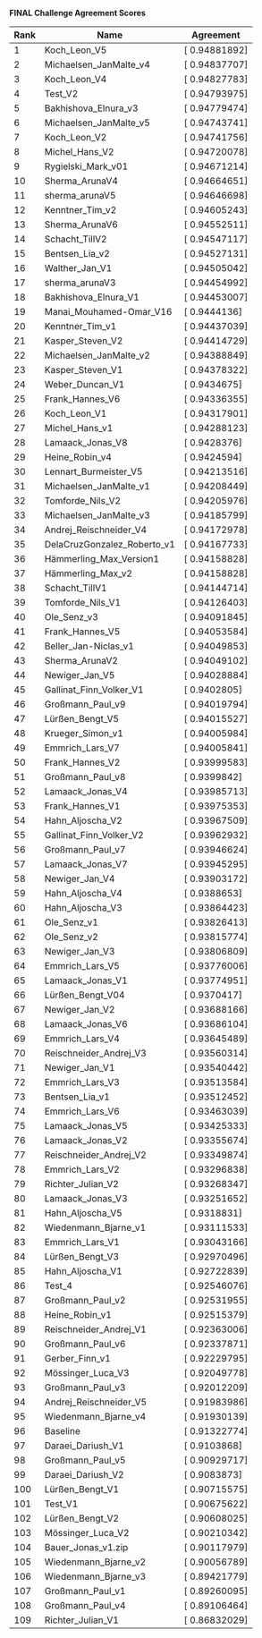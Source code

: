 **FINAL Challenge Agreement Scores**



|Rank|Name|Agreement|
|----|-----|---|
|1|Koch_Leon_V5|[ 0.94881892]|
|2|Michaelsen_JanMalte_v4|[ 0.94837707]|
|3|Koch_Leon_V4|[ 0.94827783]|
|4|Test_V2|[ 0.94793975]|
|5|Bakhishova_Elnura_v3|[ 0.94779474]|
|6|Michaelsen_JanMalte_v5|[ 0.94743741]|
|7|Koch_Leon_V2|[ 0.94741756]|
|8|Michel_Hans_V2|[ 0.94720078]|
|9|Rygielski_Mark_v01|[ 0.94671214]|
|10|Sherma_ArunaV4|[ 0.94664651]|
|11|sherma_arunaV5|[ 0.94646698]|
|12|Kenntner_Tim_v2|[ 0.94605243]|
|13|Sherma_ArunaV6|[ 0.94552511]|
|14|Schacht_TillV2|[ 0.94547117]|
|15|Bentsen_Lia_v2|[ 0.94527131]|
|16|Walther_Jan_V1|[ 0.94505042]|
|17|sherma_arunaV3|[ 0.94454992]|
|18|Bakhishova_Elnura_V1|[ 0.94453007]|
|19|Manai_Mouhamed-Omar_V16|[ 0.9444136]|
|20|Kenntner_Tim_v1|[ 0.94437039]|
|21|Kasper_Steven_V2|[ 0.94414729]|
|22|Michaelsen_JanMalte_v2|[ 0.94388849]|
|23|Kasper_Steven_V1|[ 0.94378322]|
|24|Weber_Duncan_V1|[ 0.9434675]|
|25|Frank_Hannes_V6|[ 0.94336355]|
|26|Koch_Leon_V1|[ 0.94317901]|
|27|Michel_Hans_v1|[ 0.94288123]|
|28|Lamaack_Jonas_V8|[ 0.9428376]|
|29|Heine_Robin_v4|[ 0.9424594]|
|30|Lennart_Burmeister_V5|[ 0.94213516]|
|31|Michaelsen_JanMalte_v1|[ 0.94208449]|
|32|Tomforde_Nils_V2|[ 0.94205976]|
|33|Michaelsen_JanMalte_v3|[ 0.94185799]|
|34|Andrej_Reischneider_V4|[ 0.94172978]|
|35|DelaCruzGonzalez_Roberto_v1|[ 0.94167733]|
|36|Hämmerling_Max_Version1|[ 0.94158828]|
|37|Hämmerling_Max_v2|[ 0.94158828]|
|38|Schacht_TillV1|[ 0.94144714]|
|39|Tomforde_Nils_V1|[ 0.94126403]|
|40|Ole_Senz_v3|[ 0.94091845]|
|41|Frank_Hannes_V5|[ 0.94053584]|
|42|Beller_Jan-Niclas_v1|[ 0.94049853]|
|43|Sherma_ArunaV2|[ 0.94049102]|
|44|Newiger_Jan_V5|[ 0.94028884]|
|45|Gallinat_Finn_Volker_V1|[ 0.9402805]|
|46|Großmann_Paul_v9|[ 0.94019794]|
|47|Lürßen_Bengt_V5|[ 0.94015527]|
|48|Krueger_Simon_v1|[ 0.94005984]|
|49|Emmrich_Lars_V7|[ 0.94005841]|
|50|Frank_Hannes_V2|[ 0.93999583]|
|51|Großmann_Paul_v8|[ 0.9399842]|
|52|Lamaack_Jonas_V4|[ 0.93985713]|
|53|Frank_Hannes_V1|[ 0.93975353]|
|54|Hahn_Aljoscha_V2|[ 0.93967509]|
|55|Gallinat_Finn_Volker_V2|[ 0.93962932]|
|56|Großmann_Paul_v7|[ 0.93946624]|
|57|Lamaack_Jonas_V7|[ 0.93945295]|
|58|Newiger_Jan_V4|[ 0.93903172]|
|59|Hahn_Aljoscha_V4|[ 0.9388653]|
|60|Hahn_Aljoscha_V3|[ 0.93864423]|
|61|Ole_Senz_v1|[ 0.93826413]|
|62|Ole_Senz_v2|[ 0.93815774]|
|63|Newiger_Jan_V3|[ 0.93806809]|
|64|Emmrich_Lars_V5|[ 0.93776006]|
|65|Lamaack_Jonas_V1|[ 0.93774951]|
|66|Lürßen_Bengt_V04|[ 0.9370417]|
|67|Newiger_Jan_V2|[ 0.93688166]|
|68|Lamaack_Jonas_V6|[ 0.93686104]|
|69|Emmrich_Lars_V4|[ 0.93645489]|
|70|Reischneider_Andrej_V3|[ 0.93560314]|
|71|Newiger_Jan_V1|[ 0.93540442]|
|72|Emmrich_Lars_V3|[ 0.93513584]|
|73|Bentsen_Lia_v1|[ 0.93512452]|
|74|Emmrich_Lars_V6|[ 0.93463039]|
|75|Lamaack_Jonas_V5|[ 0.93425333]|
|76|Lamaack_Jonas_V2|[ 0.93355674]|
|77|Reischneider_Andrej_V2|[ 0.93349874]|
|78|Emmrich_Lars_V2|[ 0.93296838]|
|79|Richter_Julian_V2|[ 0.93268347]|
|80|Lamaack_Jonas_V3|[ 0.93251652]|
|81|Hahn_Aljoscha_V5|[ 0.9318831]|
|82|Wiedenmann_Bjarne_v1|[ 0.93111533]|
|83|Emmrich_Lars_V1|[ 0.93043166]|
|84|Lürßen_Bengt_V3|[ 0.92970496]|
|85|Hahn_Aljoscha_V1|[ 0.92722839]|
|86|Test_4|[ 0.92546076]|
|87|Großmann_Paul_v2|[ 0.92531955]|
|88|Heine_Robin_v1|[ 0.92515379]|
|89|Reischneider_Andrej_V1|[ 0.92363006]|
|90|Großmann_Paul_v6|[ 0.92337871]|
|91|Gerber_Finn_v1|[ 0.92229795]|
|92|Mössinger_Luca_V3|[ 0.92049778]|
|93|Großmann_Paul_v3|[ 0.92012209]|
|94|Andrej_Reischneider_V5|[ 0.91983986]|
|95|Wiedenmann_Bjarne_v4|[ 0.91930139]|
|96|Baseline|[ 0.91322774]|
|97|Daraei_Dariush_V1|[ 0.9103868]|
|98|Großmann_Paul_v5|[ 0.90929717]|
|99|Daraei_Dariush_V2|[ 0.9083873]|
|100|Lürßen_Bengt_V1|[ 0.90715575]|
|101|Test_V1|[ 0.90675622]|
|102|Lürßen_Bengt_V2|[ 0.90608025]|
|103|Mössinger_Luca_V2|[ 0.90210342]|
|104|Bauer_Jonas_v1.zip|[ 0.90117979]|
|105|Wiedenmann_Bjarne_v2|[ 0.90056789]|
|106|Wiedenmann_Bjarne_v3|[ 0.89421779]|
|107|Großmann_Paul_v1|[ 0.89260095]|
|108|Großmann_Paul_v4|[ 0.89106464]|
|109|Richter_Julian_V1|[ 0.86832029]|
